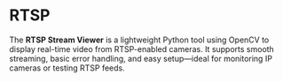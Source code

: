 # RTSP
The **RTSP Stream Viewer** is a lightweight Python tool using OpenCV to display real-time video from RTSP-enabled cameras. It supports smooth streaming, basic error handling, and easy setup—ideal for monitoring IP cameras or testing RTSP feeds.
